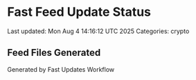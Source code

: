 # Fast Feed Update Status
Last updated: Mon Aug  4 14:16:12 UTC 2025
Categories: crypto

## Feed Files Generated

Generated by Fast Updates Workflow
